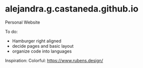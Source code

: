 # alejandra.g.castaneda.github.io
Personal Website

To do:
- Hamburger right aligned
- decide pages and basic layout 
- organize code into languages


Inspiration:
    Colorful: https://www.rubens.design/